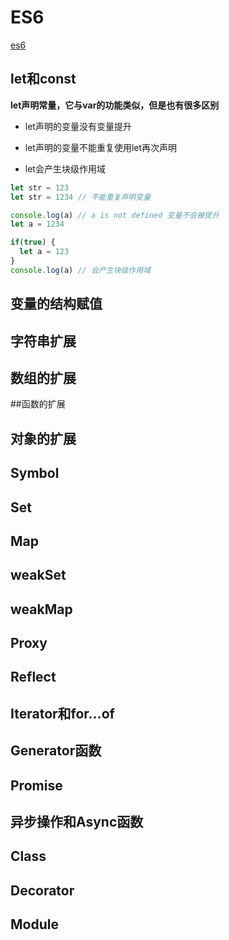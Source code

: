 # ES6

[es6](http://caibaojian.com/es6/)

## let和const

**let声明常量，它与var的功能类似，但是也有很多区别**

+ let声明的变量没有变量提升

+ let声明的变量不能重复使用let再次声明

+ let会产生块级作用域

```js
let str = 123
let str = 1234 // 不能重复声明变量

console.log(a) // a is not defined 变量不会被提升
let a = 1234

if(true) {
  let a = 123
}
console.log(a) // 会产生块级作用域
```

## 变量的结构赋值

## 字符串扩展

## 数组的扩展

##函数的扩展

## 对象的扩展

## Symbol

## Set

## Map

## weakSet

## weakMap

## Proxy

## Reflect

## Iterator和for...of

## Generator函数

## Promise

## 异步操作和Async函数

## Class

## Decorator

## Module